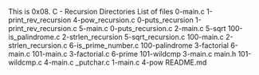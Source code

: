This is 
0x08. C - Recursion
Directories
List of files
0-main.c             1-print_rev_recursion    4-pow_recursion.c
0-puts_recursion     1-print_rev_recursion.c  5-main.c
0-puts_recursion.c   2-main.c                 5-sqrt
100-is_palindrome.c  2-strlen_recursion       5-sqrt_recursion.c
100-main.c           2-strlen_recursion.c     6-is_prime_number.c
100-palindrome       3-factorial              6-main.c
101-main.c           3-factorial.c            6-prime
101-wildcmp          3-main.c                 main.h
101-wildcmp.c        4-main.c                 _putchar.c
1-main.c             4-pow                    README.md
